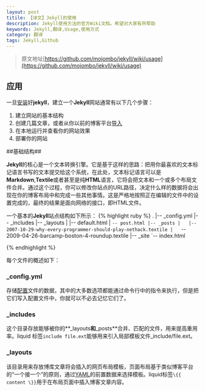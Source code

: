 ```yaml
---
layout: post
titile: 【译文】Jekyll的使用
description: Jekyll使用方法的官方Wiki文档。希望对大家有所帮助
keywords: Jekyll,翻译,Usage,使用方式
category: 翻译
tags: Jekyll,Github
---
```


> 原文地址[https://github.com/mojombo/jekyll/wiki/usage](https://github.com/mojombo/jekyll/wiki/usage)

## 应用 ##
一旦[安装](http://flyaway1217.github.com/%E7%BF%BB%E8%AF%91/2012/11/26/Jekyll-Wiki-Install.html)好**jekyll**，建立一个**Jekyll**网站通常有以下几个步骤：

1. 建立网站的基本结构
2. 创建几篇文章，或者从你以前的博客平台[导入](https://github.com/mojombo/jekyll/wiki/Blog-Migrations)
3. 在本地运行并查看你的网站效果
4. 部署你的网站

##基础结构##

**Jekyll**的核心是一个文本转换引擎。它是基于这样的思路：把用你最喜欢的文本标记语言书写的文本提交给这个系统，在此处，文本标记语言可以是**Markdown**,**Textile**或者甚至是纯**HTML**语言，它将会把文本和一个或多个布局文件合并。通过这个过程，你可以修改你站点的URL路径，决定什么样的数据将会出现在你的博客布局中和完成一些其他事情。这是严格地按照正在编辑的文件中的设置完成的，最终的结果是面向网络的接口，即HTML文件。

一个基本的**Jekyll**站点结构如下所示：
{% highlight ruby %}
.
|-- _config.yml
|-- _includes
|-- _layouts
|   |-- default.html
|   `-- post.html
|-- _posts
|   |-- 2007-10-29-why-every-programmer-should-play-nethack.textile
|   `-- 2009-04-26-barcamp-boston-4-roundup.textile
|-- _site
`-- index.html

{% endhighlight %}

每个文件的概述如下：

### \_config.yml ###

存储[配置](https://github.com/mojombo/jekyll/wiki/Configuration)文件的数据，其中的大多数选项都能通过命令行中的指令来执行，但是把它们写入配置文件中，你就可以不必去记忆它们了。

### \_includes ###

这个目录存放能够被你的**_layouts**和**_posts**合并、匹配的文件，用来提高重用率。liquid 标签`include file.ext`能够用来引入局部模板文件_include/file.ext。

### \_layouts ###
该目录用来存放博库文章将会插入的网页布局模板，页面布局基于类似博客平台的“一个接一个”的原则，通过[YAML](https://github.com/mojombo/jekyll/wiki/YAML-Front-Matter)的前置数据来选择模板。liquid标签`\{{ content \}}`用于在布局页面中插入博客文章内容。



